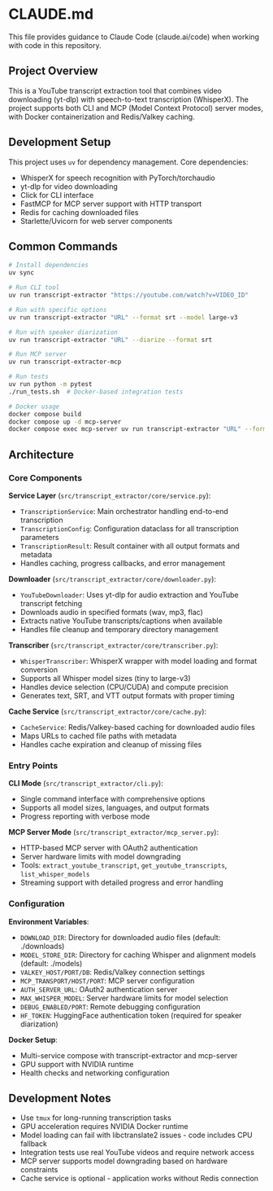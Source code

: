 # CLAUDE.md

This file provides guidance to Claude Code (claude.ai/code) when working with code in this repository.

## Project Overview

This is a YouTube transcript extraction tool that combines video downloading (yt-dlp) with speech-to-text transcription (WhisperX). The project supports both CLI and MCP (Model Context Protocol) server modes, with Docker containerization and Redis/Valkey caching.

## Development Setup

This project uses `uv` for dependency management. Core dependencies:
- WhisperX for speech recognition with PyTorch/torchaudio
- yt-dlp for video downloading  
- Click for CLI interface
- FastMCP for MCP server support with HTTP transport
- Redis for caching downloaded files
- Starlette/Uvicorn for web server components

## Common Commands

```bash
# Install dependencies
uv sync

# Run CLI tool
uv run transcript-extractor "https://youtube.com/watch?v=VIDEO_ID"

# Run with specific options
uv run transcript-extractor "URL" --format srt --model large-v3

# Run with speaker diarization
uv run transcript-extractor "URL" --diarize --format srt

# Run MCP server
uv run transcript-extractor-mcp

# Run tests
uv run python -m pytest
./run_tests.sh  # Docker-based integration tests

# Docker usage
docker compose build
docker compose up -d mcp-server
docker compose exec mcp-server uv run transcript-extractor "URL" --format srt
```

## Architecture

### Core Components

**Service Layer** (`src/transcript_extractor/core/service.py`):
- `TranscriptionService`: Main orchestrator handling end-to-end transcription
- `TranscriptionConfig`: Configuration dataclass for all transcription parameters
- `TranscriptionResult`: Result container with all output formats and metadata
- Handles caching, progress callbacks, and error management

**Downloader** (`src/transcript_extractor/core/downloader.py`):
- `YouTubeDownloader`: Uses yt-dlp for audio extraction and YouTube transcript fetching
- Downloads audio in specified formats (wav, mp3, flac)
- Extracts native YouTube transcripts/captions when available
- Handles file cleanup and temporary directory management

**Transcriber** (`src/transcript_extractor/core/transcriber.py`):
- `WhisperTranscriber`: WhisperX wrapper with model loading and format conversion
- Supports all Whisper model sizes (tiny to large-v3)
- Handles device selection (CPU/CUDA) and compute precision
- Generates text, SRT, and VTT output formats with proper timing

**Cache Service** (`src/transcript_extractor/core/cache.py`):
- `CacheService`: Redis/Valkey-based caching for downloaded audio files
- Maps URLs to cached file paths with metadata
- Handles cache expiration and cleanup of missing files

### Entry Points

**CLI Mode** (`src/transcript_extractor/cli.py`):
- Single command interface with comprehensive options
- Supports all model sizes, languages, and output formats
- Progress reporting with verbose mode

**MCP Server Mode** (`src/transcript_extractor/mcp_server.py`):
- HTTP-based MCP server with OAuth2 authentication
- Server hardware limits with model downgrading
- Tools: `extract_youtube_transcript`, `get_youtube_transcripts`, `list_whisper_models`
- Streaming support with detailed progress and error handling

### Configuration

**Environment Variables**:
- `DOWNLOAD_DIR`: Directory for downloaded audio files (default: ./downloads)
- `MODEL_STORE_DIR`: Directory for caching Whisper and alignment models (default: ./models)
- `VALKEY_HOST/PORT/DB`: Redis/Valkey connection settings
- `MCP_TRANSPORT/HOST/PORT`: MCP server configuration
- `AUTH_SERVER_URL`: OAuth2 authentication server
- `MAX_WHISPER_MODEL`: Server hardware limits for model selection
- `DEBUG_ENABLED/PORT`: Remote debugging configuration
- `HF_TOKEN`: HuggingFace authentication token (required for speaker diarization)

**Docker Setup**:
- Multi-service compose with transcript-extractor and mcp-server
- GPU support with NVIDIA runtime
- Health checks and networking configuration

## Development Notes

- Use `tmux` for long-running transcription tasks
- GPU acceleration requires NVIDIA Docker runtime
- Model loading can fail with libctranslate2 issues - code includes CPU fallback
- Integration tests use real YouTube videos and require network access
- MCP server supports model downgrading based on hardware constraints
- Cache service is optional - application works without Redis connection